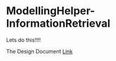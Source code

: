 # ModellingHelper-InformationRetrieval
Lets do this!!!!

The Design Document 
[Link](https://drive.google.com/open?id=1sT7FhVwFoDSzTOUQ1BqnyxBw5-24k0rfljGcZlxYuOM)
